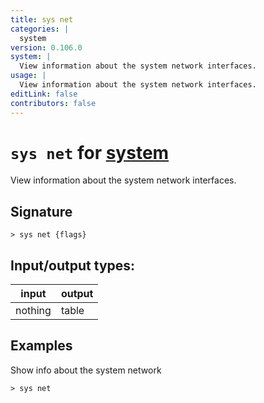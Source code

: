 ```yaml
---
title: sys net
categories: |
  system
version: 0.106.0
system: |
  View information about the system network interfaces.
usage: |
  View information about the system network interfaces.
editLink: false
contributors: false
---
```

<!-- This file is automatically generated. Please edit the command in https://github.com/nushell/nushell instead. -->

# `sys net` for [system](/commands/categories/system.md)

<div class='command-title'>View information about the system network interfaces.</div>

## Signature

```> sys net {flags} ```


## Input/output types:

| input   | output |
| ------- | ------ |
| nothing | table  |
## Examples

Show info about the system network
```nu
> sys net

```
